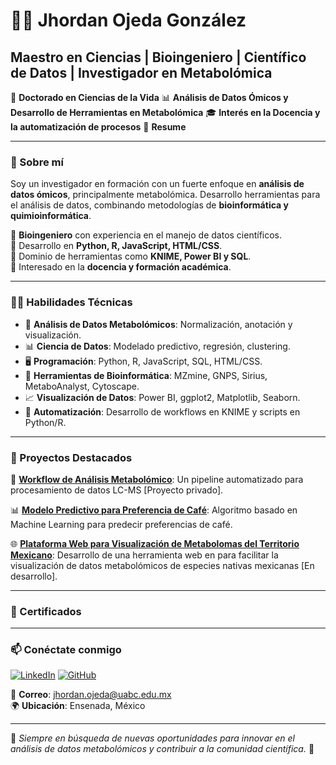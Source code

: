 # 👨‍🔬 Jhordan Ojeda González

## Maestro en Ciencias | Bioingeniero | Científico de Datos | Investigador en Metabolómica

🔬 **Doctorado en Ciencias de la Vida**
📊 **Análisis de Datos Ómicos y Desarrollo de Herramientas en Metabolómica**
🎓 **Interés en la Docencia y la automatización de procesos**
📃 **Resume**

---

### 🚀 Sobre mí
Soy un investigador en formación con un fuerte enfoque en **análisis de datos ómicos**, principalmente metabolómica. Desarrollo herramientas para el análisis de datos, combinando metodologías de **bioinformática y quimioinformática**.

🔹 **Bioingeniero** con experiencia en el manejo de datos científicos.  
🔹 Desarrollo en **Python, R, JavaScript, HTML/CSS**.  
🔹 Dominio de herramientas como **KNIME, Power BI y SQL**.  
🔹 Interesado en la **docencia y formación académica**.  

---

### 🧑‍💻 Habilidades Técnicas

- 🧬 **Análisis de Datos Metabolómicos**: Normalización, anotación y visualización.
- 📊 **Ciencia de Datos**: Modelado predictivo, regresión, clustering.
- 🖥️ **Programación**: Python, R, JavaScript, SQL, HTML/CSS.
- 🔬 **Herramientas de Bioinformática**: MZmine, GNPS, Sirius, MetaboAnalyst, Cytoscape.
- 📈 **Visualización de Datos**: Power BI, ggplot2, Matplotlib, Seaborn.
- 🤖 **Automatización**: Desarrollo de workflows en KNIME y scripts en Python/R.

---

### 📌 Proyectos Destacados

🚀 **[Workflow de Análisis Metabolómico](https://github.com/JhordanOjeda/MS2-CICESE)**: Un pipeline automatizado para procesamiento de datos LC-MS [Proyecto privado].

📊 **[Modelo Predictivo para Preferencia de Café](https://github.com/JhordanOjeda/Coffee)**: Algoritmo basado en Machine Learning para predecir preferencias de café.

🌐 **[Plataforma Web para Visualización de Metabolomas del Territorio Mexicano](https://github.com/JhordanOjeda/metxico-project)**: Desarrollo de una herramienta web en para facilitar la visualización de datos metabolómicos de especies nativas mexicanas [En desarrollo].

---
### 📜 Certificados

---
### 📫 Conéctate conmigo

[![LinkedIn](https://img.shields.io/badge/LinkedIn-JhordanOjeda-blue?style=flat&logo=linkedin)](https://www.linkedin.com/in/jhordan) 
[![GitHub](https://img.shields.io/badge/GitHub-JhordanOjeda-black?style=flat&logo=github)](https://github.com/JhordanOjeda) 

📩 **Correo**: jhordan.ojeda@uabc.edu.mx  
🌍 **Ubicación**: Ensenada, México

---

📌 *Siempre en búsqueda de nuevas oportunidades para innovar en el análisis de datos metabolómicos y contribuir a la comunidad científica.* 🚀
